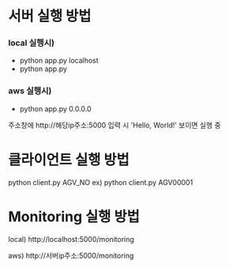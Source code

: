 # 서버 실행 방법
### local 실행시)
- python app.py localhost
- python app.py
### aws 실행시)
- python app.py 0.0.0.0

주소창에 http://해당ip주소:5000 입력 시
'Hello, World!' 보이면 실행 중

# 클라이언트 실행 방법
python client.py AGV_NO
ex) python client.py AGV00001

# Monitoring 실행 방법
local)
http://localhost:5000/monitoring

aws)
http://서버ip주소:5000/monitoring
